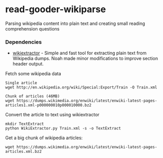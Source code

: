 # read-gooder-wikiparse
Parsing wikipedia content into plain text and creating small reading comprehension questions

### Dependencies
* [wikiextractor](https://github.com/zimmeee/wikiextractor) - Simple and fast tool for extracting plain text from Wikipedia dumps. Noah made minor modifications to improve section header output. 

Fetch some wikipedia data
```
Single article
wget http://en.wikipedia.org/wiki/Special:Export/Train -O Train.xml

Chunk of articles (46MB)
wget https://dumps.wikimedia.org/enwiki/latest/enwiki-latest-pages-articles1.xml-p000000010p000010000.bz2
```

Convert the article to text using wikiextractor
```
mkdir TextExtract
python WikiExtractor.py Train.xml -s -o TextExtract
```




Get a big chunk of wikipedia articles:
```
wget https://dumps.wikimedia.org/enwiki/latest/enwiki-latest-pages-articles.xml.bz2
```
